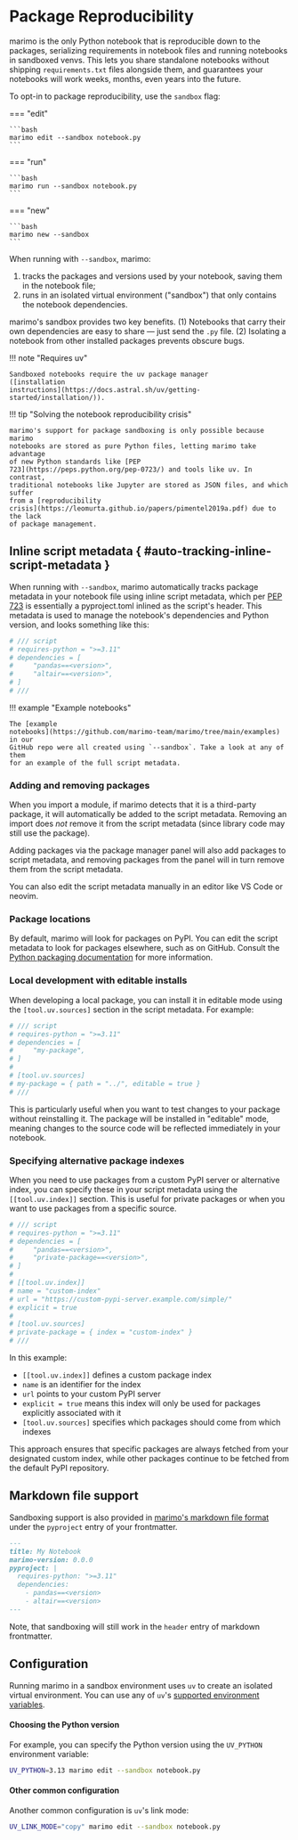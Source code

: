 # Package Reproducibility

marimo is the only Python notebook that is reproducible down to the packages,
serializing requirements in notebook files and running notebooks in
sandboxed venvs. This lets you share standalone notebooks without shipping
`requirements.txt` files alongside them, and guarantees your notebooks will
work weeks, months, even years into the future.

To opt-in to package reproducibility, use the `sandbox` flag:

=== "edit"

    ```bash
    marimo edit --sandbox notebook.py
    ```

=== "run"

    ```bash
    marimo run --sandbox notebook.py
    ```

=== "new"

    ```bash
    marimo new --sandbox
    ```

When running with `--sandbox`, marimo:

1. tracks the packages and versions used by your notebook, saving
   them in the notebook file;
2. runs in an isolated virtual environment ("sandbox") that only
   contains the notebook dependencies.

marimo's sandbox provides two key benefits. (1) Notebooks that carry their own
dependencies are easy to share — just send the `.py` file. (2) Isolating a
notebook from other installed packages prevents obscure bugs.

!!! note "Requires uv"

    Sandboxed notebooks require the uv package manager
    ([installation
    instructions](https://docs.astral.sh/uv/getting-started/installation/)).

!!! tip "Solving the notebook reproducibility crisis"

    marimo's support for package sandboxing is only possible because marimo
    notebooks are stored as pure Python files, letting marimo take advantage
    of new Python standards like [PEP
    723](https://peps.python.org/pep-0723/) and tools like uv. In contrast,
    traditional notebooks like Jupyter are stored as JSON files, and which suffer
    from a [reproducibility
    crisis](https://leomurta.github.io/papers/pimentel2019a.pdf) due to the lack
    of package management.

## Inline script metadata { #auto-tracking-inline-script-metadata }

When running with `--sandbox`, marimo automatically tracks package metadata in
your notebook file using inline script metadata, which per [PEP
723](https://peps.python.org/pep-0723/) is essentially a pyproject.toml inlined
as the script's header. This metadata is used to manage the
notebook's dependencies and Python version, and looks something like this:

```python
# /// script
# requires-python = ">=3.11"
# dependencies = [
#     "pandas==<version>",
#     "altair==<version>",
# ]
# ///
```

!!! example "Example notebooks"

    The [example
    notebooks](https://github.com/marimo-team/marimo/tree/main/examples) in our
    GitHub repo were all created using `--sandbox`. Take a look at any of them
    for an example of the full script metadata.

### Adding and removing packages

When you import a module, if marimo detects that it is a third-party
package, it will automatically be added to the script metadata. Removing
an import does _not_ remove it from the script metadata (since library
code may still use the package).

Adding packages via the package manager panel will also add packages to script
metadata, and removing packages from the panel will in turn remove them from
the script metadata.

You can also edit the script metadata manually in an editor like VS Code or
neovim.

### Package locations

By default, marimo will look for packages on PyPI. You can edit the script
metadata to look for packages elsewhere, such as on GitHub. Consult the [Python
packaging
documentation](https://packaging.python.org/en/latest/specifications/dependency-specifiers/#examples)
for more information.

### Local development with editable installs

When developing a local package, you can install it in editable mode using the `[tool.uv.sources]` section in the script metadata. For example:

```python
# /// script
# requires-python = ">=3.11"
# dependencies = [
#     "my-package",
# ]
#
# [tool.uv.sources]
# my-package = { path = "../", editable = true }
# ///
```

This is particularly useful when you want to test changes to your package without reinstalling it. The package will be installed in "editable" mode, meaning changes to the source code will be reflected immediately in your notebook.

### Specifying alternative package indexes

When you need to use packages from a custom PyPI server or alternative index, you can specify these in your script metadata using the `[[tool.uv.index]]` section. This is useful for private packages or when you want to use packages from a specific source.

```python
# /// script
# requires-python = ">=3.11"
# dependencies = [
#     "pandas==<version>",
#     "private-package==<version>",
# ]
#
# [[tool.uv.index]]
# name = "custom-index"
# url = "https://custom-pypi-server.example.com/simple/"
# explicit = true
#
# [tool.uv.sources]
# private-package = { index = "custom-index" }
# ///
```

In this example:

- `[[tool.uv.index]]` defines a custom package index
- `name` is an identifier for the index
- `url` points to your custom PyPI server
- `explicit = true` means this index will only be used for packages explicitly associated with it
- `[tool.uv.sources]` specifies which packages should come from which indexes

This approach ensures that specific packages are always fetched from your designated custom index, while other packages continue to be fetched from the default PyPI repository.

## Markdown file support

Sandboxing support is also provided in [marimo's markdown file format](./editor_features/watching.md#markdown-file-format) under the
`pyproject` entry of your frontmatter.

```markdown
---
title: My Notebook
marimo-version: 0.0.0
pyproject: |
  requires-python: ">=3.11"
  dependencies:
    - pandas==<version>
    - altair==<version>
---
```

Note, that sandboxing will still work in the `header` entry of markdown
frontmatter.

## Configuration

Running marimo in a sandbox environment uses `uv` to create an isolated virtual
environment. You can use any of `uv`'s [supported environment
variables](https://docs.astral.sh/uv/configuration/environment/).

#### Choosing the Python version

For example, you can specify the Python version using the `UV_PYTHON` environment variable:

```bash
UV_PYTHON=3.13 marimo edit --sandbox notebook.py
```

#### Other common configuration

Another common configuration is `uv`'s link mode:

```bash
UV_LINK_MODE="copy" marimo edit --sandbox notebook.py
```
